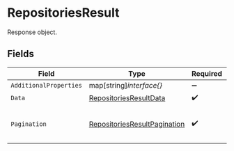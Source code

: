 # RepositoriesResult

Response object.


## Fields

| Field                                                                               | Type                                                                                | Required                                                                            | Description                                                                         |
| ----------------------------------------------------------------------------------- | ----------------------------------------------------------------------------------- | ----------------------------------------------------------------------------------- | ----------------------------------------------------------------------------------- |
| `AdditionalProperties`                                                              | map[string]*interface{}*                                                            | :heavy_minus_sign:                                                                  | N/A                                                                                 |
| `Data`                                                                              | [RepositoriesResultData](../../models/shared/repositoriesresultdata.md)             | :heavy_check_mark:                                                                  | Result data.                                                                        |
| `Pagination`                                                                        | [RepositoriesResultPagination](../../models/shared/repositoriesresultpagination.md) | :heavy_check_mark:                                                                  | Data about the endpoint pagination.                                                 |